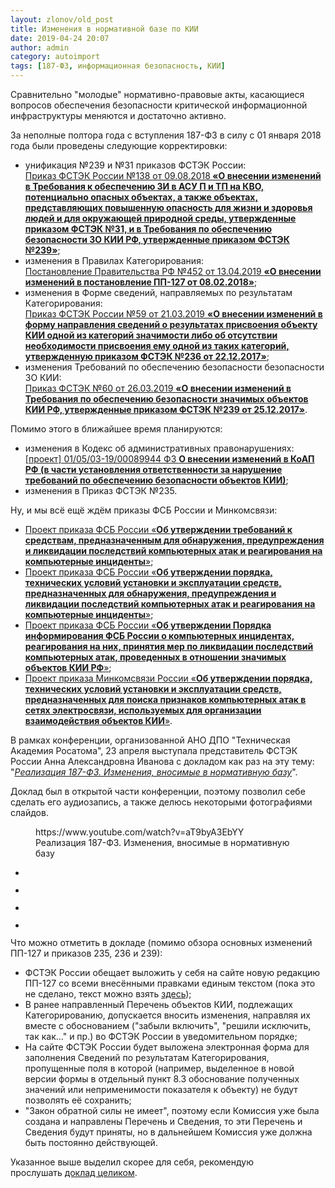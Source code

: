 ```yaml
---
layout: zlonov/old_post
title: Изменения в нормативной базе по КИИ
date: 2019-04-24 20:07
author: admin
category: autoimport
tags: [187-ФЗ, информационная безопасность, КИИ]
---
```


Сравнительно "молодые" нормативно-правовые акты, касающиеся вопросов обеспечения безопасности критической информационной инфраструктуры меняются и достаточно активно.


<!-- wp:more -->

<!-- /wp:more -->


За неполные полтора года с вступления 187-ФЗ в силу с 01 января 2018 года были проведены следующие корректировки:



<ul><li>унификация №239 и №31 приказов ФСТЭК России:&nbsp;<br /><a href="https://zlonov.ru/kii/%D0%BF%D1%80%D0%B8%D0%BA%D0%B0%D0%B7-%D1%84%D1%81%D1%82%D1%8D%D0%BA-%D1%80%D0%BE%D1%81%D1%81%D0%B8%D0%B8-%E2%84%96138-%D0%BE%D1%82-09-08-2018/">Приказ ФСТЭК России №138 от 09.08.2018</a><strong><a href="https://zlonov.ru/kii/%D0%BF%D1%80%D0%B8%D0%BA%D0%B0%D0%B7-%D1%84%D1%81%D1%82%D1%8D%D0%BA-%D1%80%D0%BE%D1%81%D1%81%D0%B8%D0%B8-%E2%84%96138-%D0%BE%D1%82-09-08-2018/">&nbsp;«О внесении изменений в Требования к обеспечению ЗИ в АСУ П и ТП на КВО, потенциально опасных объектах, а также объектах, представляющих повышенную опасность для жизни и здоровья людей и для окружающей природной среды, утвержденные приказом ФСТЭК №31, и в Требования по обеспечению безопасности ЗО КИИ РФ, утвержденные приказом ФСТЭК №239»</a></strong>;</li><li>изменения в Правилах Категорирования:&nbsp;<br /><a href="https://zlonov.ru/kii/%D0%BF%D0%BF-452-%D0%BE%D1%82-13-04-2019/">Постановление Правительства РФ №452 от 13.04.2019&nbsp;</a><strong><a href="https://zlonov.ru/kii/%D0%BF%D0%BF-452-%D0%BE%D1%82-13-04-2019/">«О внесении изменений в постановление ПП-127 от 08.02.2018»</a></strong>;</li><li>изменения в Форме сведений, направляемых по результатам Категорирования:&nbsp;<br /><a href="https://zlonov.ru/kii/%D0%BF%D1%80%D0%B8%D0%BA%D0%B0%D0%B7-%D1%84%D1%81%D1%82%D1%8D%D0%BA-59-%D0%BE%D1%82-21-03-2019/">Приказ ФСТЭК России №59 от 21.03.2019&nbsp;</a><strong><a href="https://zlonov.ru/kii/%D0%BF%D1%80%D0%B8%D0%BA%D0%B0%D0%B7-%D1%84%D1%81%D1%82%D1%8D%D0%BA-59-%D0%BE%D1%82-21-03-2019/">«О внесении изменений в форму направления сведений о результатах присвоения объекту КИИ одной из категорий значимости либо об отсутствии необходимости присвоения ему одной из таких категорий, утвержденную приказом ФСТЭК №236 от 22.12.2017»</a></strong>;</li><li>изменения Требований по обеспечению безопасности безопасности ЗО КИИ:&nbsp;<br /><a href="https://zlonov.ru/kii/%D0%BF%D1%80%D0%B8%D0%BA%D0%B0%D0%B7-%D1%84%D1%81%D1%82%D1%8D%D0%BA-60-%D0%BE%D1%82-26-03-2019/">Приказ ФСТЭК №60 от 26.03.2019&nbsp;</a><strong><a href="https://zlonov.ru/kii/%D0%BF%D1%80%D0%B8%D0%BA%D0%B0%D0%B7-%D1%84%D1%81%D1%82%D1%8D%D0%BA-60-%D0%BE%D1%82-26-03-2019/">«О внесении изменений в Требования по обеспечению безопасности значимых объектов КИИ РФ, утвержденные приказом ФСТЭК №239 от 25.12.2017»</a></strong>.</li></ul>



Помимо этого в ближайшее время планируются:



<ul><li>изменения в Кодекс об административных правонарушениях:&nbsp;<br /><a href="https://rucybersecurity.ru/t/proekt-01-05-03-19-00089944-fz-o-vnesenii-izmenenij-v-koap-rf-v-chasti-ustanovleniya-otvetstvennosti-za-narushenie-trebovanij-po-obespecheniyu-bezopasnosti-obektov-kii/645">[проект] 01/05/03-19/00089944 ФЗ&nbsp;<strong>О внесении изменений в КоАП РФ (в части установления ответственности за нарушение требований по обеспечению безопасности объектов КИИ)</strong></a>;</li><li>изменения в Приказ ФСТЭК №235.</li></ul>



Ну, и мы всё ещё ждём приказы ФСБ России и Минкомсвязи:



<ul><li><a href="https://zlonov.ru/kii/01-02-02-18-00078182/">Проект приказа ФСБ России «<strong>Об утверждении требований к средствам, предназначенным для обнаружения, предупреждения и ликвидации последствий компьютерных атак и реагирования на компьютерные инциденты</strong>»</a>;</li><li><a href="https://zlonov.ru/kii/01-02-02-18-00078179/">Проект приказа ФСБ России «<strong>Об утверждении порядка, технических условий установки и эксплуатации средств, предназначенных для обнаружения, предупреждения и ликвидации последствий компьютерных атак и реагирования на компьютерные инциденты</strong>»</a>;</li><li><a href="https://zlonov.ru/kii/01-02-03-18-00078961/">Проект приказа ФСБ России «<strong>Об утверждении Порядка информирования ФСБ России о компьютерных инцидентах, реагирования на них, принятия мер по ликвидации последствий компьютерных атак, проведенных в отношении значимых объектов КИИ РФ</strong>»</a>;</li><li><a href="https://zlonov.ru/kii/02-08-12-17-00077187/">Проект приказа Минкомсвязи России «<strong>Об утверждении порядка, технических условий установки и эксплуатации средств, предназначенных для поиска признаков компьютерных атак в сетях электросвязи, используемых для организации взаимодействия объектов КИИ</strong>»</a>.</li></ul>



В рамках конференции, организованной АНО ДПО "Техническая Академия Росатома", 23 апреля выступала представитель ФСТЭК России Анна Александровна Иванова с докладом как раз на эту тему: "<em><a href="https://youtu.be/aT9byA3EbYY">Реализация 187-ФЗ. Изменения, вносимые в нормативную базу</a></em>".



Доклад был в открытой части конференции, поэтому позволил себе сделать его аудиозапись, а также делюсь некоторыми фотографиями слайдов.


<!-- wp:core-embed/youtube {"url":"https://www.youtube.com/watch?v=aT9byA3EbYY","type":"video","providerNameSlug":"youtube","align":"center","className":"wp-embed-aspect-16-9 wp-has-aspect-ratio"} -->
<figure class="wp-block-embed-youtube aligncenter wp-block-embed is-type-video is-provider-youtube wp-embed-aspect-16-9 wp-has-aspect-ratio"><div class="wp-block-embed__wrapper">
https://www.youtube.com/watch?v=aT9byA3EbYY
</div><figcaption>Реализация 187-ФЗ. Изменения, вносимые в нормативную базу</figcaption></figure>
<!-- /wp:core-embed/youtube -->

<!-- wp:gallery {"ids":[72141,72140,72139,72138],"columns":2} -->
<ul class="wp-block-gallery columns-2 is-cropped"><li class="blocks-gallery-item"><figure><img src="/assets/uploads/IMG_3027-1024x881.jpeg" alt="" data-id="72141" data-link="https://zlonov.ru/security/%d0%bd%d0%be%d0%b2%d0%b0%d1%8f-%d0%b7%d0%b0%d0%bf%d0%b8%d1%81%d1%8c-%d0%b2-%d0%b1%d0%bb%d0%be%d0%b3%d0%b5-%d0%b8%d0%b7%d0%bc%d0%b5%d0%bd%d0%b5%d0%bd%d0%b8%d1%8f-%d0%b2-%d0%bd%d0%be%d1%80%d0%bc%d0%b0/attachment/img_3027/" class="wp-image-72141"/></figure></li><li class="blocks-gallery-item"><figure><img src="/assets/uploads/IMG_3028-1024x990.jpeg" alt="" data-id="72140" data-link="https://zlonov.ru/security/%d0%bd%d0%be%d0%b2%d0%b0%d1%8f-%d0%b7%d0%b0%d0%bf%d0%b8%d1%81%d1%8c-%d0%b2-%d0%b1%d0%bb%d0%be%d0%b3%d0%b5-%d0%b8%d0%b7%d0%bc%d0%b5%d0%bd%d0%b5%d0%bd%d0%b8%d1%8f-%d0%b2-%d0%bd%d0%be%d1%80%d0%bc%d0%b0/attachment/img_3028/" class="wp-image-72140"/></figure></li><li class="blocks-gallery-item"><figure><img src="/assets/uploads/IMG_3029-1024x935.jpeg" alt="" data-id="72139" data-link="https://zlonov.ru/security/%d0%bd%d0%be%d0%b2%d0%b0%d1%8f-%d0%b7%d0%b0%d0%bf%d0%b8%d1%81%d1%8c-%d0%b2-%d0%b1%d0%bb%d0%be%d0%b3%d0%b5-%d0%b8%d0%b7%d0%bc%d0%b5%d0%bd%d0%b5%d0%bd%d0%b8%d1%8f-%d0%b2-%d0%bd%d0%be%d1%80%d0%bc%d0%b0/attachment/img_3029/" class="wp-image-72139"/></figure></li><li class="blocks-gallery-item"><figure><img src="/assets/uploads/IMG_3030-1024x934.jpeg" alt="" data-id="72138" data-link="https://zlonov.ru/security/%d0%bd%d0%be%d0%b2%d0%b0%d1%8f-%d0%b7%d0%b0%d0%bf%d0%b8%d1%81%d1%8c-%d0%b2-%d0%b1%d0%bb%d0%be%d0%b3%d0%b5-%d0%b8%d0%b7%d0%bc%d0%b5%d0%bd%d0%b5%d0%bd%d0%b8%d1%8f-%d0%b2-%d0%bd%d0%be%d1%80%d0%bc%d0%b0/attachment/img_3030/" class="wp-image-72138"/></figure></li></ul>
<!-- /wp:gallery -->


Что можно отметить в докладе (помимо обзора основных изменений ПП-127 и приказов 235, 236 и 239):



<ul><li>ФСТЭК России обещает выложить у себя на сайте новую редакцию ПП-127 со всеми внесёнными правками единым текстом (пока это не сделано, текст можно взять&nbsp;<a href="https://zlonov.ru/kii/%D0%BF%D0%BF-%D1%80%D1%84-%E2%84%96127-%D0%BE%D1%82-08-02-2018/">здесь</a>);</li><li>В ранее направленный Перечень объектов КИИ, подлежащих Категорированию, допускается вносить изменения, направляя их вместе с обоснованием ("забыли включить", "решили исключить, так как..." и пр.) во ФСТЭК России в уведомительном порядке;</li><li>На сайте ФСТЭК России будет выложена электронная форма для заполнения Сведений по результатам Категорирования, пропущенные поля в которой (например, выделенное в новой версии формы в отдельный пункт 8.3 обоснование полученных значений или неприменимости показателя к объекту) не будут позволять её сохранить;</li><li>"Закон обратной силы не имеет", поэтому если Комиссия уже была создана и направлены Перечень и Сведения, то эти Перечень и Сведения будут приняты, но в дальнейшем Комиссия уже должна быть постоянно действующей.</li></ul>



Указанное выше выделил скорее для себя, рекомендую прослушать&nbsp;<a href="https://youtu.be/aT9byA3EbYY">доклад целиком</a>.


